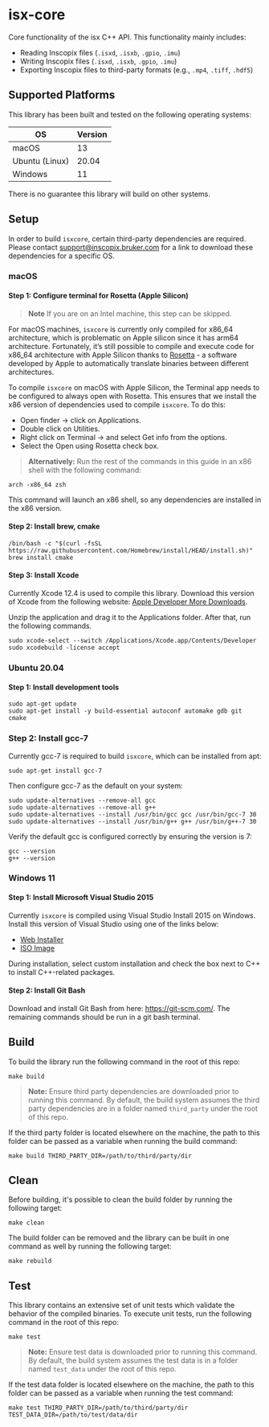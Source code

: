 # isx-core
Core functionality of the isx C++ API.
This functionality mainly includes:
* Reading Inscopix files (`.isxd`, `.isxb`, `.gpio`, `.imu`)
* Writing Inscopix files (`.isxd`, `.isxb`, `.gpio`, `.imu`)
* Exporting Inscopix files to third-party formats (e.g., `.mp4`, `.tiff`, `.hdf5`)

## Supported Platforms

This library has been built and tested on the following operating systems:

|  OS | Version |
|  --------- | ------- |
| macOS   | 13 |
| Ubuntu (Linux) | 20.04 |
| Windows | 11 |

There is no guarantee this library will build on other systems.

## Setup

In order to build `isxcore`, certain third-party dependencies are required. Please contact support@inscopix.bruker.com for a link to download these dependencies for a specific OS.

### macOS 

#### Step 1: Configure terminal for Rosetta (Apple Silicon)

> **Note** If you are on an Intel machine, this step can be skipped.

For macOS machines, `isxcore` is currently only compiled for x86_64 architecture, which is problematic on Apple silicon since it has arm64 architecture. Fortunately, it’s still possible to compile and execute code for x86_64 architecture with Apple Silicon thanks to [Rosetta](https://en.wikipedia.org/wiki/Rosetta_(software)) - a software developed by Apple to automatically translate binaries between different architectures.

To compile `isxcore` on macOS with Apple Silicon, the Terminal app needs to be configured to always open with Rosetta. This ensures that we install the x86 version of dependencies used to compile `isxcore`. To do this:

* Open finder -> click on Applications.
* Double click on Utilities.
* Right click on Terminal -> and select Get info from the options.
* Select the Open using Rosetta check box.

> **Alternatively:** Run the rest of the commands in this guide in an x86 shell with the following command:

```
arch -x86_64 zsh
```

This command will launch an x86 shell, so any dependencies are installed in the x86 version.

#### Step 2: Install brew, cmake

```
/bin/bash -c "$(curl -fsSL https://raw.githubusercontent.com/Homebrew/install/HEAD/install.sh)"
brew install cmake
```

#### Step 3: Install Xcode

Currently Xcode 12.4 is used to compile this library. Download this version of Xcode from the following website: [Apple Developer More Downloads](https://inscopix.atlassian.net/wiki/spaces/MOS/pages/2975268872/Initial+IDPS+Development+Environment+Setup+on+MacOS#:~:text=Apple%20Developer%20More%20Downloads). 

Unzip the application and drag it to the Applications folder. After that, run the following commands.

```
sudo xcode-select --switch /Applications/Xcode.app/Contents/Developer
sudo xcodebuild -license accept
```

### Ubuntu 20.04

#### Step 1: Install development tools

```
sudo apt-get update
sudo apt-get install -y build-essential autoconf automake gdb git cmake
```

### Step 2: Install gcc-7

Currently gcc-7 is required to build `isxcore`, which can be installed from apt:

```
sudo apt-get install gcc-7
```

Then configure gcc-7 as the default on your system:

```
sudo update-alternatives --remove-all gcc 
sudo update-alternatives --remove-all g++
sudo update-alternatives --install /usr/bin/gcc gcc /usr/bin/gcc-7 30
sudo update-alternatives --install /usr/bin/g++ g++ /usr/bin/g++-7 30
```

Verify the default gcc is configured correctly by ensuring the version is 7:

```
gcc --version
g++ --version
```

### Windows 11

#### Step 1: Install Microsoft Visual Studio 2015

Currently `isxcore` is compiled using Visual Studio Install 2015 on Windows. Install this version of Visual Studio using one of the links below:

* [Web Installer](https://go.microsoft.com/fwlink/?LinkId=532606&clcid=0x409)
* [ISO Image](https://go.microsoft.com/fwlink/?LinkId=615448&clcid=0x409)

During installation, select custom installation and check the box next to C++ to install C++-related packages.

#### Step 2: Install Git Bash

Download and install Git Bash from here: https://git-scm.com/. The remaining commands should be run in a git bash terminal.

## Build

To build the library run the following command in the root of this repo:

```
make build
```

> **Note:** Ensure third party dependencies are downloaded prior to running this command. By default, the build system assumes the third party dependencies are in a folder named `third_party` under the root of this repo.

If the third party folder is located elsewhere on the machine, the path to this folder can be passed as a variable when running the build command:

```
make build THIRD_PARTY_DIR=/path/to/third/party/dir
```

## Clean

Before building, it's possible to clean the build folder by running the following target:
```
make clean
```

The build folder can be removed and the library can be built in one command as well by running the following target:
```
make rebuild
```

## Test

This library contains an extensive set of unit tests which validate the behavior of the compiled binaries. To execute unit tests, run the following command in the root of this repo:

```
make test
```

> **Note:** Ensure test data is downloaded prior to running this command. By default, the build system assumes the test data is in a folder named `test_data` under the root of this repo.

If the test data folder is located elsewhere on the machine, the path to this folder can be passed as a variable when running the test command:

```
make test THIRD_PARTY_DIR=/path/to/third/party/dir TEST_DATA_DIR=/path/to/test/data/dir
```
